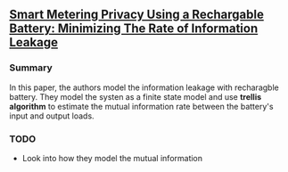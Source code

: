 ## [Smart Metering Privacy Using a Rechargable Battery: Minimizing The Rate of Information Leakage](http://ieeexplore.ieee.org/stamp/stamp.jsp?tp=&arnumber=5946886)


### Summary
In this paper, the authors model the information leakage with recharagble battery. They model the systen as a finite state model and use **trellis algorithm** to estimate the mutual information rate between the battery's input and output loads.

### TODO
- Look into how they model the mutual information
